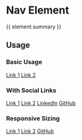 <script setup>
import {inject} from "vue";
const element = inject("manifest").for("page", "nav");
</script>

<style scoped>
.demo {
  page-nav {
    &::part(container) {
      position: relative;
      width: 100%;
    }
    
    .dark & {
      --color-primary: white;
    }
  }
  
  &:is(.expanded, .resizable) {
    & :deep(.content) {
      box-shadow: 0 0 1px 0;
      border-radius: 2px;
    }
  }
  
  &.expanded {
    & :deep(.content) {
      height: 56px;
      display: grid;
    }
    
    page-nav {
      &::part(container) {
        container: unset;
      }
    }
  }

  &.resizable {
    & :deep(.content) {
      height: calc(64px + 180px);
      display: grid;
      grid-template-rows: 64px 1fr;
      container: demo-container / size;
      min-width: 256px;

      @media (max-width: 640px) {
        min-width: 152px;
      }
      
      @media (max-width: 480px) {
        height: calc(64px + 120px);
        min-width: 110px;
      }
    }
    
    page-nav {
      box-shadow: 0 0 3px;
      
      &::part(container) {
        position: absolute;
        height: 64px;
      }
      
      &::part(content) {
        top: 64px;
        width: calc(100% + 100px);
        left: -100px;
      }
      
      @container demo-container (width < 510px) {
        &::part(content) {
          --color-primary: white;
          
          .dark & {
            --color-primary: black;
          }
        }
        
        &::part(links) {
          margin-left: 100px;
        }
      }
      
      @container demo-container (width < 260px) {
        &::part(socials) {
          margin-left: 100px;
        }
      }
      
      @media (max-width: 640px) {
        transform-origin: top center;
        justify-self: center;
        width: 150%;
        scale: calc(1 / 1.5);
        
        @container demo-container (width >= 342px) {
          &::part(content) {
            --color-primary: black;
          }
          
          &::part(links) {
            margin-left: 0;
          }
        }
        
        @container demo-container (width >= 174px) {
          &::part(socials) {
            margin-left: 0;
          }
        }
      }
      
      @media (max-width: 480px) {
        width: 200%;
        scale: calc(1 / 2);
        
        @container demo-container (width > 255px) {
          &::part(content) {
            --color-primary: black;
          }
          
          &::part(links) {
            margin-left: 0;
          }
        }
        
        @container demo-container (width >= 130px) {
          &::part(socials) {
            margin-left: 0;
          }
        }
      }
    }
  }
}
</style>

# Nav Element

{{ element.summary }}

## Usage

### Basic Usage

<demo class="expanded">
  <page-nav>
    <a href="#link1">Link 1</a>
    <a href="#link2">Link 2</a>
  </page-nav>
</demo>

### With Social Links

<demo class="expanded">
  <page-nav>
    <a href="#link1">Link 1</a>
    <a href="#link2">Link 2</a>
    <a slot="socials" href="https://www.linkedin.com">LinkedIn</a>
    <a slot="socials" href="https://github.com/sleelin/portfolito">GitHub</a>
  </page-nav>
</demo>

### Responsive Sizing

<demo class="resizable">
  <page-nav>
    <a href="#link1">Link 1</a>
    <a href="#link2">Link 2</a>
    <a slot="socials" href="https://github.com/sleelin/portfolito">GitHub</a>
  </page-nav>
</demo>
